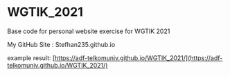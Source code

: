 # WGTIK_2021
Base code for personal website exercise for WGTIK 2021

My GitHub Site : Stefhan235.github.io

example result:
[https://adf-telkomuniv.github.io/WGTIK_2021/](https://adf-telkomuniv.github.io/WGTIK_2021/)
